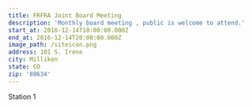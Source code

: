 ```yaml
---
title: FRFRA Joint Board Meeting
description: 'Monthly board meeting , public is welcome to attend.'
start_at: 2016-12-14T18:00:00.000Z
end_at: 2016-12-14T20:00:00.000Z
image_path: /siteicon.png
address: 101 S. Irene
city: Milliken
state: CO
zip: '80634'
---
```



Station 1